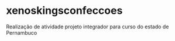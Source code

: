 # xenoskingsconfeccoes
Realização de atividade projeto integrador para curso do estado de Pernambuco
